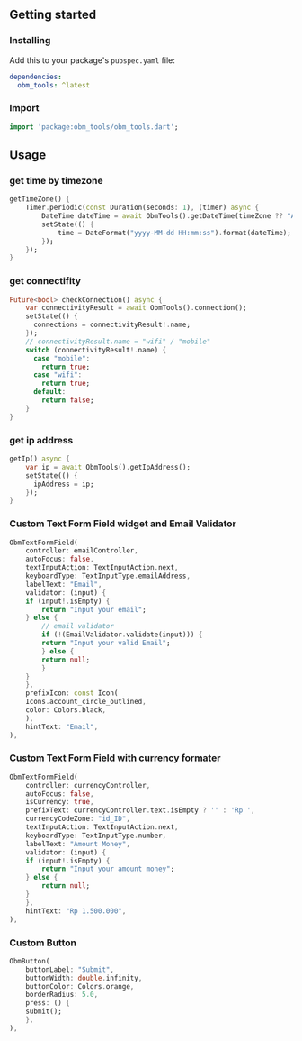 <!--
This README describes the package. If you publish this package to pub.dev,
this README's contents appear on the landing page for your package.

For information about how to write a good package README, see the guide for
[writing package pages](https://dart.dev/guides/libraries/writing-package-pages).

For general information about developing packages, see the Dart guide for
[creating packages](https://dart.dev/guides/libraries/create-library-packages)
and the Flutter guide for
[developing packages and plugins](https://flutter.dev/developing-packages).
-->

## Getting started

### Installing
Add this to your package's `pubspec.yaml` file:
```yaml
dependencies:
  obm_tools: ^latest
```
### Import
```dart
import 'package:obm_tools/obm_tools.dart';
```
## Usage

### get time by timezone
```dart
getTimeZone() {
    Timer.periodic(const Duration(seconds: 1), (timer) async {
        DateTime dateTime = await ObmTools().getDateTime(timeZone ?? "Asia/Jakarta");
        setState(() {
            time = DateFormat("yyyy-MM-dd HH:mm:ss").format(dateTime);
        });
    });
}
```

### get connectifity
```dart
Future<bool> checkConnection() async {
    var connectivityResult = await ObmTools().connection();
    setState(() {
      connections = connectivityResult!.name;
    });
    // connectivityResult.name = "wifi" / "mobile"
    switch (connectivityResult!.name) {
      case "mobile":
        return true;
      case "wifi":
        return true;
      default:
        return false;
    }
}
```

### get ip address
```dart
getIp() async {
    var ip = await ObmTools().getIpAddress();
    setState(() {
      ipAddress = ip;
    });
}
```

### Custom Text Form Field widget and Email Validator
```dart
ObmTextFormField(
    controller: emailController,
    autoFocus: false,
    textInputAction: TextInputAction.next,
    keyboardType: TextInputType.emailAddress,
    labelText: "Email",
    validator: (input) {
    if (input!.isEmpty) {
        return "Input your email";
    } else {
        // email validator
        if (!(EmailValidator.validate(input))) {
        return "Input your valid Email";
        } else {
        return null;
        }
    }
    },
    prefixIcon: const Icon(
    Icons.account_circle_outlined,
    color: Colors.black,
    ),
    hintText: "Email",
),
```

### Custom Text Form Field with currency formater
```dart
ObmTextFormField(
    controller: currencyController,
    autoFocus: false,
    isCurrency: true,
    prefixText: currencyController.text.isEmpty ? '' : 'Rp ',
    currencyCodeZone: "id_ID",
    textInputAction: TextInputAction.next,
    keyboardType: TextInputType.number,
    labelText: "Amount Money",
    validator: (input) {
    if (input!.isEmpty) {
        return "Input your amount money";
    } else {
        return null;
    }
    },
    hintText: "Rp 1.500.000",
),
```

### Custom Button
```dart
ObmButton(
    buttonLabel: "Submit",
    buttonWidth: double.infinity,
    buttonColor: Colors.orange,
    borderRadius: 5.0,
    press: () {
    submit();
    },
),
```